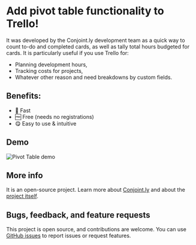 # Add pivot table functionality to Trello!

It was developed by the Conjoint.ly development team as a quick way to count to-do and completed cards, as well as tally total hours budgeted for cards. It is particularly useful if you use Trello for:

* Planning development hours,
* Tracking costs for projects,
* Whatever other reason and need breakdowns by custom fields.

## Benefits:

* 💨 Fast
* 🆓 Free (needs no registrations)
* 😋 Easy to use & intuitive

## Demo

![Pivot Table demo](https://conjoint-ly.github.io/trello-pivot/pivot-table-demo.gif)

## More info

It is an open-source project. Learn more about [Conjoint.ly](https://conjointly.com/?utm_campaign=trello-pivot-table&utm_medium=social&utm_source=trello-description) and about the [project itself](https://github.com/Conjoint-ly/trello-pivot).

## Bugs, feedback, and feature requests

This project is open source, and contributions are welcome. You can use [GitHub issues](https://github.com/Conjoint-ly/trello-pivot/issues) to report issues or request features.
